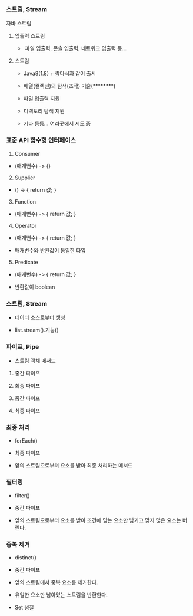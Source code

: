 ### 스트림, Stream

자바 스트림

1. 입출력 스트림
   
   -  파일 입출력, 콘솔 입출력, 네트워크 입출력 등...

2. 스트림
   
   - Java8(1.8) + 람다식과 같이 출시
   
   - 배열(컬렉션)의 탐색(조작) 기술(********)
   
   - 파일 입출력 지원
   
   - 디렉토리 탐색 지원
   
   - 기타 등등... 여러곳에서 시도 중

### 표준 API 함수형 인터페이스

1. Consumer
- (매개변수) -> {}
2. Supplier
- () -> { return 값; }
3. Function
- (매개변수) -> { return 값; }
4. Operator
- (매개변수) -> { return 값; }

- 매개변수와 반환값이 동일한 타입
5. Predicate
- (매개변수) -> { return 값; }

- 반환값이 boolean



### 스트림, Stream

- 데이터 소스로부터 생성

- list.stream().기능()

### 파이프, Pipe

- 스트림 객체 메서드
1. 중간 파이프

2. 최종 파이프

1. 중간 파이프

2. 최종 파이프

### 최종 처리

- forEach()

- 최종 파이프

- 앞의 스트림으로부터 요소를 받아 최종 처리하는 메서드

### 필터링

- filter()

- 중간 파이프

- 앞의 스트림으로부터 요소를 받아 조건에 맞는 요소만 남기고 맞지 많은 요소는 버린다.

### 중복 제거

* distinct()

* 중간 파이프

* 앞의 스트림에서 중복 요소를 제거한다.

* 유일한 요소만 남아있는 스트림을 반환한다.

* Set 성질


